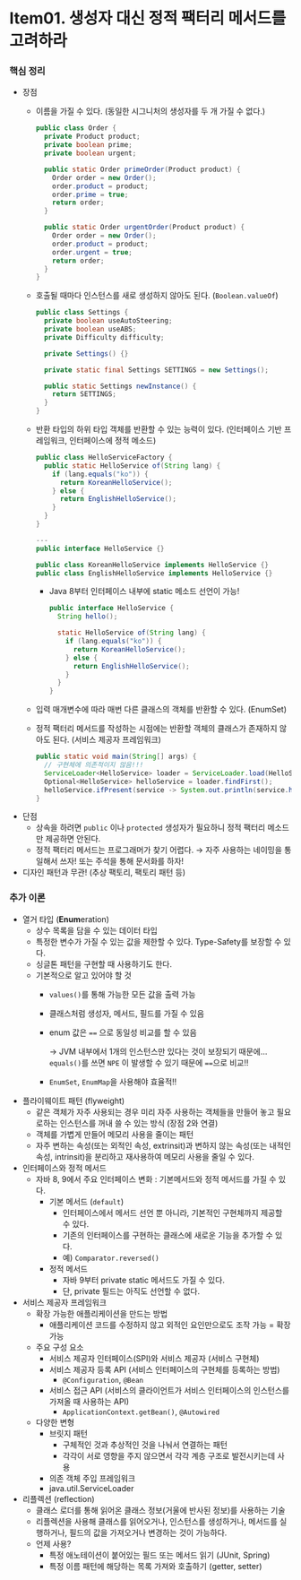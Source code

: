 # Item01. 생성자 대신 정적 팩터리 메서드를 고려하라

### 핵심 정리
+ 장점
  - 이름을 가질 수 있다. (동일한 시그니처의 생성자를 두 개 가질 수 없다.) 
    ```java
    public class Order {
      private Product product;
      private boolean prime;
      private boolean urgent;

      public static Order primeOrder(Product product) {
        Order order = new Order();
        order.product = product;
        order.prime = true;
        return order;
      }

      public static Order urgentOrder(Product product) {
        Order order = new Order();
        order.product = product;
        order.urgent = true;
        return order;
      }
    }
    ```

  - 호출될 때마다 인스턴스를 새로 생성하지 않아도 된다. (`Boolean.valueOf`)
    ```java
    public class Settings {
      private boolean useAutoSteering;
      private boolean useABS;
      private Difficulty difficulty;

      private Settings() {}

      private static final Settings SETTINGS = new Settings();

      public static Settings newInstance() {
        return SETTINGS;
      }
    }
    ```

  - 반환 타입의 하위 타입 객체를 반환할 수 있는 능력이 있다. (인터페이스 기반 프레임워크, 인터페이스에 정적 메소드)      
    ```java
    public class HelloServiceFactory {
      public static HelloService of(String lang) {
        if (lang.equals("ko")) {
          return KoreanHelloService();
        } else {
          return EnglishHelloService();
        }
      }
    }

    ---
    public interface HelloService {}

    public class KoreanHelloService implements HelloService {}
    public class EnglishHelloService implements HelloService {}
    ```

    - Java 8부터 인터페이스 내부에 static 메소드 선언이 가능!

        ```java
        public interface HelloService {
          String hello();

          static HelloService of(String lang) {
            if (lang.equals("ko")) {
              return KoreanHelloService();
            } else {
              return EnglishHelloService();
            }
          }
        }
        ```

  - 입력 매개변수에 따라 매번 다른 클래스의 객체를 반환할 수 있다. (EnumSet)
  - 정적 팩터리 메서드를 작성하는 시점에는 반환할 객체의 클래스가 존재하지 않아도 된다. (서비스 제공자 프레임워크)
    ```java
    public static void main(String[] args) {
      // 구현체에 의존적이지 않음!!!
      ServiceLoader<HelloService> loader = ServiceLoader.load(HelloService.class);
      Optional<HelloService> helloService = loader.findFirst();
      helloService.ifPresent(service -> System.out.println(service.hello()));
    }
    ```
+ 단점
  - 상속을 하려면 `public` 이나 `protected` 생성자가 필요하니 정적 팩터리 메소드만 제공하면 안된다.
  - 정적 팩터리 메서드는 프로그래머가 찾기 어렵다. → 자주 사용하는 네이밍을 통일해서 쓰자! 또는 주석을 통해 문서화를 하자!
+ 디자인 패턴과 무관! (추상 팩토리, 팩토리 패턴 등)

### 추가 이론
+ 열거 타입 (**Enum**eration)
    - 상수 목록을 담을 수 있는 데이터 타입
    - 특정한 변수가 가질 수 있는 값을 제한할 수 있다. Type-Safety를 보장할 수 있다.
    - 싱글톤 패턴을 구현할 때 사용하기도 한다.
    - 기본적으로 알고 있어야 할 것
        - `values()`를 통해 가능한 모든 값을 출력 가능
        - 클래스처럼 생성자, 메서드, 필드를 가질 수 있음
        - enum 값은 `==` 으로 동일성 비교를 할 수 있음

            → JVM 내부에서 1개의 인스턴스만 있다는 것이 보장되기 때문에… `equals()`를 쓰면 `NPE` 이 발생할 수 있기 때문에 `==`으로 비교!!

        - `EnumSet`, `EnumMap`을 사용해야 효율적!!
+ 플라이웨이트 패턴 (flyweight)
    - 같은 객체가 자주 사용되는 경우 미리 자주 사용하는 객체들을 만들어 놓고 필요로하는 인스턴스를 꺼내 쓸 수 있는 방식 (장점 2와 연결)
    - 객체를 가볍게 만들어 메모리 사용을 줄이는 패턴
    - 자주 변하는 속성(또는 외적인 속성, extrinsit)과 변하지 않는 속성(또는 내적인 속성, intrinsit)을 분리하고 재사용하여 메모리 사용을 줄일 수 있다.
+ 인터페이스와 정적 메서드
    - 자바 8, 9에서 주요 인터페이스 변화 : 기본메서드와 정적 메서드를 가질 수 있다.
        - 기본 메서드 (`default`)
            - 인터페이스에서 메서드 선언 뿐 아니라, 기본적인 구현체까지 제공할 수 있다.
            - 기존의 인터페이스를 구현하는 클래스에 새로운 기능을 추가할 수 있다.
            - 예) `Comparator.reversed()`
        - 정적 메서드
            - 자바 9부터 private static 메서드도 가질 수 있다.
            - 단, private 필드는 아직도 선언할 수 없다.
+ 서비스 제공자 프레임워크
    - 확장 가능한 애플리케이션을 만드는 방법
        - 애플리케이션 코드를 수정하지 않고 외적인 요인만으로도 조작 가능 = 확장 가능
    - 주요 구성 요소
        - 서비스 제공자 인터페이스(SPI)와 서비스 제공자 (서비스 구현체)
        - 서비스 제공자 등록 API (서비스 인터페이스의 구현체를 등록하는 방법)
            - `@Configuration`, `@Bean`
        - 서비스 접근 API (서비스의 클라이언트가 서비스 인터페이스의 인스턴스를 가져올 때 사용하는 API)
            - `ApplicationContext.getBean()`, `@Autowired`
    - 다양한 변형
        - 브릿지 패턴
            - 구체적인 것과 추상적인 것을 나눠서 연결하는 패턴
            - 각각이 서로 영향을 주지 않으면서 각각 계층 구조로 발전시키는데 사용
        - 의존 객체 주입 프레임워크
        - java.util.ServiceLoader
+ 리플렉션 (reflection)
    - 클래스 로더를 통해 읽어온 클래스 정보(거울에 반사된 정보)를 사용하는 기술
    - 리플렉션을 사용해 클래스를 읽어오거나, 인스턴스를 생성하거나, 메서드를 실행하거나, 필드의 값을 가져오거나 변경하는 것이 가능하다.
    - 언제 사용?
        - 특정 애노테이션이 붙어있는 필드 또는 메서드 읽기 (JUnit, Spring)
        - 특정 이름 패턴에 해당하는 목록 가져와 호출하기 (getter, setter)
